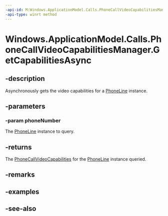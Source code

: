 ```yaml
---
-api-id: M:Windows.ApplicationModel.Calls.PhoneCallVideoCapabilitiesManager.GetCapabilitiesAsync(System.String)
-api-type: winrt method
---
```


<!-- Method syntax
public Windows.Foundation.IAsyncOperation<Windows.ApplicationModel.Calls.PhoneCallVideoCapabilities> GetCapabilitiesAsync(System.String phoneNumber)
-->

# Windows.ApplicationModel.Calls.PhoneCallVideoCapabilitiesManager.GetCapabilitiesAsync

## -description
Asynchronously gets the video capabilities for a [PhoneLine](phoneline.md) instance.

## -parameters
### -param phoneNumber
The [PhoneLine](phoneline.md) instance to query.

## -returns
The [PhoneCallVideoCapabilities](phonecallvideocapabilities.md) for the [PhoneLine](phoneline.md) instance queried.

## -remarks

## -examples

## -see-also
